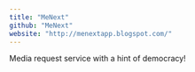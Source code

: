 ```yaml
---
title: "MeNext"
github: "MeNext"
website: "http://menextapp.blogspot.com/"
---
```


Media request service with a hint of democracy!
